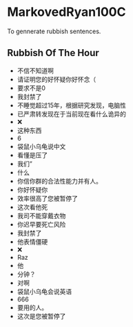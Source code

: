 # MarkovedRyan100C
To gennerate rubbish sentences.
## Rubbish Of The Hour
- 不信不知道啊
- 请证明您的好怀疑你好怀念（
- 要求不是0
- 我封禁了
- 不睡觉超过15年，根据研究发现，电脑性
- 已严肃转发现在于当前现在看什么诡异的
- ❌️
- 这种东西
- 6
- 袋鼠小乌龟说中文
- 看懂是压了
- 我们”
- 什么
- 你信你群的合法性能力并有人。
- 你好怀疑你
- 效率很高了您被暂停了
- 这次看他死
- 我司不能穿戴衣物
- 你迟早要死亡风险
- 我封禁了
- 他表情僵硬
- ❌
- Raz
- 他
- 分钟？
- 对啊
- 袋鼠小乌龟会说英语
- 666
- 要用的人。
- 这次是您被暂停了
